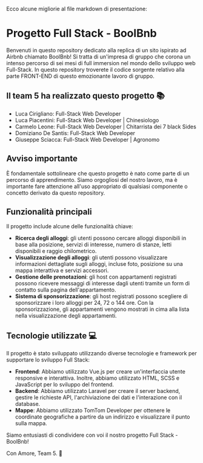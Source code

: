 Ecco alcune migliorie al file markdown di presentazione:

# Progetto Full Stack - BoolBnb

Benvenuti in questo repository dedicato alla replica di un sito ispirato ad Airbnb chiamato BoolBnb! Si tratta di un'impresa di gruppo che corona un intenso percorso di sei mesi di full immersion nel mondo dello sviluppo web Full-Stack. In questo repository troverete il codice sorgente relativo alla parte FRONT-END di questo emozionante lavoro di gruppo.

## Il team 5 ha realizzato questo progetto 📚

- Luca Cirigliano: Full-Stack Web Developer
- Luca Piacentini: Full-Stack Web Developer | Chinesiologo
- Carmelo Leone: Full-Stack Web Developer | Chitarrista dei 7 black Sides
- Domiziano De Santis: Full-Stack Web Developer
- Giuseppe Sciacca: Full-Stack Web Developer | Agronomo

## Avviso importante

È fondamentale sottolineare che questo progetto è nato come parte di un percorso di apprendimento. Siamo orgogliosi del nostro lavoro, ma è importante fare attenzione all'uso appropriato di qualsiasi componente o concetto derivato da questo repository.

## Funzionalità principali

Il progetto include alcune delle funzionalità chiave:

- **Ricerca degli alloggi**: gli utenti possono cercare alloggi disponibili in base alla posizione, servizi di interesse, numero di stanze, letti disponibili e raggio chilometrico.
- **Visualizzazione degli alloggi**: gli utenti possono visualizzare informazioni dettagliate sugli alloggi, incluse foto, posizione su una mappa interattiva e servizi accessori.
- **Gestione delle prenotazioni**: gli host con appartamenti registrati possono ricevere messaggi di interesse dagli utenti tramite un form di contatto sulla pagina dell'appartamento.
- **Sistema di sponsorizzazione**: gli host registrati possono scegliere di sponsorizzare i loro alloggi per 24, 72 o 144 ore. Con la sponsorizzazione, gli appartamenti vengono mostrati in cima alla lista nella visualizzazione degli appartamenti.

## Tecnologie utilizzate 💻

Il progetto è stato sviluppato utilizzando diverse tecnologie e framework per supportare lo sviluppo Full Stack:

- **Frontend**: Abbiamo utilizzato Vue.js per creare un'interfaccia utente responsive e interattiva. Inoltre, abbiamo utilizzato HTML, SCSS e JavaScript per lo sviluppo del frontend.
- **Backend**: Abbiamo utilizzato Laravel per creare il server backend, gestire le richieste API, l'archiviazione dei dati e l'interazione con il database.
- **Mappe**: Abbiamo utilizzato TomTom Developer per ottenere le coordinate geografiche a partire da un indirizzo e visualizzare il punto sulla mappa.

Siamo entusiasti di condividere con voi il nostro progetto Full Stack - BoolBnb!

Con Amore, Team 5. 🌱
